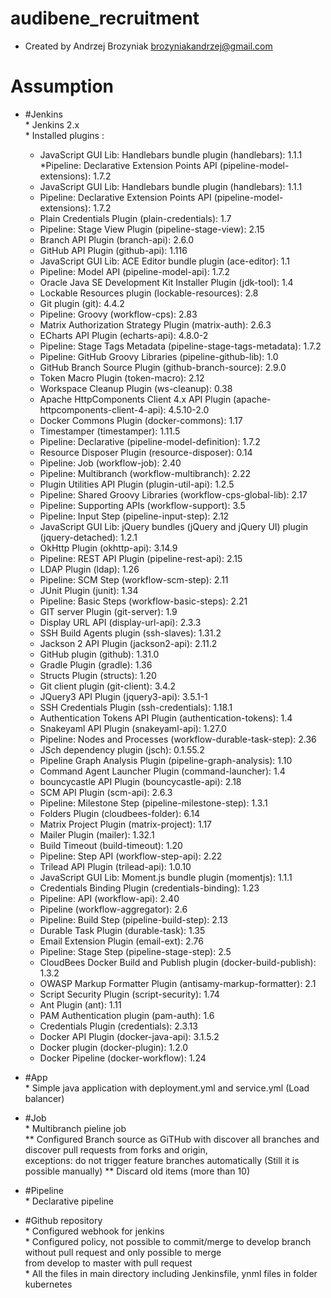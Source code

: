# audibene_recruitment
- Created by Andrzej Brozyniak brozyniakandrzej@gmail.com
# Assumption
   * #Jenkins  
    * Jenkins 2.x  
    * Installed plugins :
        * JavaScript GUI Lib: Handlebars bundle plugin (handlebars): 1.1.1
        *Pipeline: Declarative Extension Points API (pipeline-model-extensions): 1.7.2
        * JavaScript GUI Lib: Handlebars bundle plugin (handlebars): 1.1.1
        * Pipeline: Declarative Extension Points API (pipeline-model-extensions): 1.7.2
        * Plain Credentials Plugin (plain-credentials): 1.7
        * Pipeline: Stage View Plugin (pipeline-stage-view): 2.15
        * Branch API Plugin (branch-api): 2.6.0
        * GitHub API Plugin (github-api): 1.116
        * JavaScript GUI Lib: ACE Editor bundle plugin (ace-editor): 1.1
        * Pipeline: Model API (pipeline-model-api): 1.7.2
        * Oracle Java SE Development Kit Installer Plugin (jdk-tool): 1.4
        * Lockable Resources plugin (lockable-resources): 2.8
        * Git plugin (git): 4.4.2
        * Pipeline: Groovy (workflow-cps): 2.83
        * Matrix Authorization Strategy Plugin (matrix-auth): 2.6.3
        * ECharts API Plugin (echarts-api): 4.8.0-2
        * Pipeline: Stage Tags Metadata (pipeline-stage-tags-metadata): 1.7.2
        * Pipeline: GitHub Groovy Libraries (pipeline-github-lib): 1.0
        * GitHub Branch Source Plugin (github-branch-source): 2.9.0
        * Token Macro Plugin (token-macro): 2.12
        * Workspace Cleanup Plugin (ws-cleanup): 0.38
        * Apache HttpComponents Client 4.x API Plugin (apache-httpcomponents-client-4-api): 4.5.10-2.0
        * Docker Commons Plugin (docker-commons): 1.17
        * Timestamper (timestamper): 1.11.5
        * Pipeline: Declarative (pipeline-model-definition): 1.7.2
        * Resource Disposer Plugin (resource-disposer): 0.14
        * Pipeline: Job (workflow-job): 2.40
        * Pipeline: Multibranch (workflow-multibranch): 2.22
        * Plugin Utilities API Plugin (plugin-util-api): 1.2.5
        * Pipeline: Shared Groovy Libraries (workflow-cps-global-lib): 2.17
        * Pipeline: Supporting APIs (workflow-support): 3.5
        * Pipeline: Input Step (pipeline-input-step): 2.12
        * JavaScript GUI Lib: jQuery bundles (jQuery and jQuery UI) plugin (jquery-detached): 1.2.1
        * OkHttp Plugin (okhttp-api): 3.14.9
        * Pipeline: REST API Plugin (pipeline-rest-api): 2.15
        * LDAP Plugin (ldap): 1.26
        * Pipeline: SCM Step (workflow-scm-step): 2.11
        * JUnit Plugin (junit): 1.34
        * Pipeline: Basic Steps (workflow-basic-steps): 2.21
        * GIT server Plugin (git-server): 1.9
        * Display URL API (display-url-api): 2.3.3
        * SSH Build Agents plugin (ssh-slaves): 1.31.2
        * Jackson 2 API Plugin (jackson2-api): 2.11.2
        * GitHub plugin (github): 1.31.0
        * Gradle Plugin (gradle): 1.36
        * Structs Plugin (structs): 1.20
        * Git client plugin (git-client): 3.4.2
        * JQuery3 API Plugin (jquery3-api): 3.5.1-1
        * SSH Credentials Plugin (ssh-credentials): 1.18.1
        * Authentication Tokens API Plugin (authentication-tokens): 1.4
        * Snakeyaml API Plugin (snakeyaml-api): 1.27.0
        * Pipeline: Nodes and Processes (workflow-durable-task-step): 2.36
        * JSch dependency plugin (jsch): 0.1.55.2
        * Pipeline Graph Analysis Plugin (pipeline-graph-analysis): 1.10
        * Command Agent Launcher Plugin (command-launcher): 1.4
        * bouncycastle API Plugin (bouncycastle-api): 2.18
        * SCM API Plugin (scm-api): 2.6.3
        * Pipeline: Milestone Step (pipeline-milestone-step): 1.3.1
        * Folders Plugin (cloudbees-folder): 6.14
        * Matrix Project Plugin (matrix-project): 1.17
        * Mailer Plugin (mailer): 1.32.1
        * Build Timeout (build-timeout): 1.20
        * Pipeline: Step API (workflow-step-api): 2.22
        * Trilead API Plugin (trilead-api): 1.0.10
        * JavaScript GUI Lib: Moment.js bundle plugin (momentjs): 1.1.1
        * Credentials Binding Plugin (credentials-binding): 1.23
        * Pipeline: API (workflow-api): 2.40
        * Pipeline (workflow-aggregator): 2.6
        * Pipeline: Build Step (pipeline-build-step): 2.13
        * Durable Task Plugin (durable-task): 1.35
        * Email Extension Plugin (email-ext): 2.76
        * Pipeline: Stage Step (pipeline-stage-step): 2.5
        * CloudBees Docker Build and Publish plugin (docker-build-publish): 1.3.2
        * OWASP Markup Formatter Plugin (antisamy-markup-formatter): 2.1
        * Script Security Plugin (script-security): 1.74
        * Ant Plugin (ant): 1.11
        * PAM Authentication plugin (pam-auth): 1.6
        * Credentials Plugin (credentials): 2.3.13
        * Docker API Plugin (docker-java-api): 3.1.5.2
        * Docker plugin (docker-plugin): 1.2.0
        * Docker Pipeline (docker-workflow): 1.24
    
   * #App  
    * Simple java application with deployment.yml and service.yml (Load balancer)
    
   * #Job  
    * Multibranch pieline job  
    ** Configured Branch source as GiTHub with discover all branches and discover pull requests from forks and origin,  
       exceptions: do not trigger feature branches automatically (Still it is possible manually)
    ** Discard old items (more than 10)
   * #Pipeline   
    * Declarative pipeline  
   * #Github repository    
    * Configured webhook for jenkins  
    * Configured policy, not possible to commit/merge to develop branch without pull request and only possible to merge  
      from develop to master with pull request  
    * All the files in main directory including Jenkinsfile, ynml files in folder kubernetes
    
    
    

